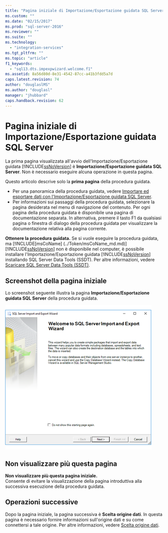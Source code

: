 ```yaml
---
title: "Pagina iniziale di Importazione/Esportazione guidata SQL Server | Microsoft Docs"
ms.custom: ""
ms.date: "02/15/2017"
ms.prod: "sql-server-2016"
ms.reviewer: ""
ms.suite: ""
ms.technology: 
  - "integration-services"
ms.tgt_pltfrm: ""
ms.topic: "article"
f1_keywords: 
  - "sql13.dts.impexpwizard.welcome.f1"
ms.assetid: 8a56d80d-8e31-4542-87cc-a41b3fdd5a7d
caps.latest.revision: 74
author: "douglaslMS"
ms.author: "douglasl"
manager: "jhubbard"
caps.handback.revision: 62
---
```

# Pagina iniziale di Importazione/Esportazione guidata SQL Server
  La prima pagina visualizzata all'avvio dell'Importazione/Esportazione guidata [!INCLUDE[ssNoVersion](../../includes/ssnoversion-md.md)] è **Importazione/Esportazione guidata SQL Server**. Non è necessario eseguire alcuna operazione in questa pagina.

Questo articolo descrive solo la **prima pagina** della procedura guidata.
-   Per una panoramica della procedura guidata, vedere [Importare ed esportare dati con l'Importazione/Esportazione guidata SQL Server](../../integration-services/import-export-data/import-and-export-data-with-the-sql-server-import-and-export-wizard.md).
-   Per informazioni sui passaggi della procedura guidata, selezionare la pagina desiderata nel menu di navigazione del contenuto. Per ogni pagina della procedura guidata è disponibile una pagina di documentazione separata. In alternativa, premere il tasto F1 da qualsiasi pagina o finestra di dialogo della procedura guidata per visualizzare la documentazione relativa alla pagina corrente.

**Ottenere la procedura guidata.** Se si vuole eseguire la procedura guidata, ma [!INCLUDE[msCoName] (../Token/msCoName_md.md)] [!INCLUDE[ssNoVersion](../../includes/ssnoversion-md.md)] non è disponibile nel computer, è possibile installare l'Importazione/Esportazione guidata [!INCLUDE[ssNoVersion](../../includes/ssnoversion-md.md)] installando SQL Server Data Tools (SSDT). Per altre informazioni, vedere [Scaricare SQL Server Data Tools (SSDT)](https://msdn.microsoft.com/library/mt204009.aspx).  

## <a name="screen-shot-of-the-welcome-page"></a>Screenshot della pagina iniziale  
Lo screenshot seguente illustra la pagina **Importazione/Esportazione guidata SQL Server** della procedura guidata.  
  
![Welcome page of the Import and Export Wizard](../../integration-services/import-export-data/media/welcome.png "Welcome page of the Import and Export Wizard")  

## <a name="dont-show-this-page-again"></a>Non visualizzare più questa pagina  
**Non visualizzare più questa pagina iniziale.**  
 Consente di evitare la visualizzazione della pagina introduttiva alla successiva esecuzione della procedura guidata.  
  
## <a name="whats-next"></a>Operazioni successive  
 Dopo la pagina iniziale, la pagina successiva è **Scelta origine dati**. In questa pagina è necessario fornire informazioni sull'origine dati e su come connettersi a tale origine. Per altre informazioni, vedere [Scelta origine dati](../../integration-services/import-export-data/choose-a-data-source-sql-server-import-and-export-wizard.md).  
